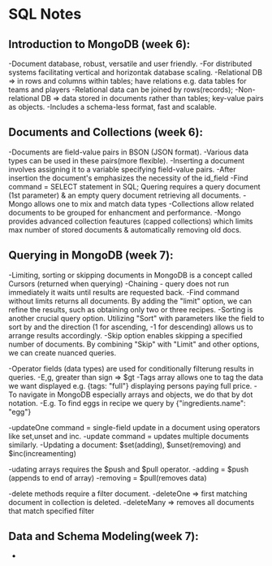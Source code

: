 # SQL Notes 
## Introduction to MongoDB (week 6):
-Document database, robust, versatile and user friendly.
-For distributed systems facilitating vertical and horizontak database scaling.
-Relational DB => in rows and columns within tables; have relations e.g. data tables for teams and players 
-Relational data can be joined by rows(records);
-Non-relational DB => data stored in documents rather than tables; key-value pairs as objects.
-Includes a schema-less format, fast and scalable.

## Documents and Collections (week 6):
-Documents are field-value pairs in BSON (JSON format).
-Various data types can be used in these pairs(more flexible).
-Inserting a document involves assigning it to a variable specifying field-value pairs.
-After insertion the document's emphasizes the necessity of the id_field
-Find command = SELECT statement in SQL; Quering requires a query document (1st parameter) & an empty query document retrieving all documents.
-Mongo allows one to mix and match data types
-Collections allow related documents to be grouped for enhancment and performance.
-Mongo provides advanced collection feautures (capped collections) which limits max number of stored documents & automatically removing old docs.

## Querying in MongoDB (week 7):
-Limiting, sorting or skipping documents in MongoDB is a concept called Cursors (returned when querying)
-Chaining - query does not run immediately it waits until results are requested back.
-Find command without limits returns all documents. By adding the "limit" option, we can refine the results, such as obtaining only two or three recipes.
-Sorting is another crucial query option. Utilizing "Sort" with parameters like the field to sort by and the direction (1 for ascending, -1 for descending) allows us to arrange results accordingly.
-Skip option enables skipping a specified number of documents. By combining "Skip" with "Limit" and other options, we can create nuanced queries. 

-Operator fields (data types) are used for conditionally filterung results in queries.
-E,g, greater than sign => $gt
-Tags array allows one to tag the data we want displayed e.g. {tags: "full"} displaying persons paying full price.
-To navigate in MongoDB especially arrays and objects, we do that by dot notation.
-E.g. To find eggs in recipe we query by {"ingredients.name": "egg"}

-updateOne command = single-field update in a document using operators like set,unset and inc.
-update command = updates multiple documents similarly.
-Updating a document: $set(adding), $unset(removing) and $inc(increamenting)

-udating arrays requires the $push and $pull operator.
-adding = $push (appends to end of array)
-removing = $pull(removes data)

-delete methods require a filter document.
-deleteOne => first matching document in collection is deleted.
-deleteMany => removes all documents that match specified filter


## Data and Schema Modeling(week 7):
-